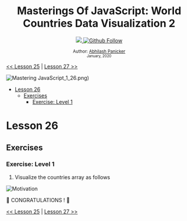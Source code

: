 <div align="center">
  <h1> Masterings Of JavaScript: World Countries Data Visualization 2 </h1>
  <a class="header-badge" target="_blank" href="https://www.linkedin.com/in/abhilash-panicker-68952b159/">
  <img src="https://img.shields.io/badge/style--5eba00.svg?label=LinkedIn&logo=linkedin&style=social">
  </a>
  <a class="header-badge" target="_blank" href="https://github.com/abpanic/">
  <img alt="Github Follow" src="https://img.shields.io/github/followers/abpanic?style=social">
  </a>

<sub>Author:
<a href="https://dbugr.vercel.app/" target="_blank">Abhilash Panicker</a><br>
<small> January, 2020</small>
</sub>

</div>

[<< Lesson 25](../25_Lesson_World_countries_data_visualization_1/25_Lesson_world_countries_data_visualization_1.md) | [Lesson 27 >>](../27_Lesson_Mini_project_portfolio/27_Lesson_mini_project_portfolio.md)

![Mastering JavaScript](../images/banners/MasteringJavscript.png)_1_26.png)

- [Lesson 26](#Lesson-26)
  - [Exercises](#exercises)
    - [Exercise: Level 1](#exercise-level-1)

# Lesson 26

## Exercises

### Exercise: Level 1

1. Visualize the countries array as follows

![Motivation](./../images/projects/dom_mini_project_countries_Lesson_6.1.gif)

🎉 CONGRATULATIONS ! 🎉

[<< Lesson 25](../25_Lesson_World_countries_data_visualization_1/25_Lesson_world_countries_data_visualization_1.md) | [Lesson 27 >>](../27_Lesson_Mini_project_portfolio/27_Lesson_mini_project_portfolio.md)
